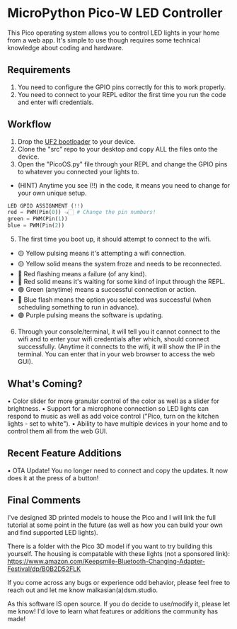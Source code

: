 # MicroPython Pico-W LED Controller

This Pico operating system allows you to control LED lights in your home from a web app. It's simple to use though requires some technical knowledge about coding and hardware.

## Requirements
1. You need to configure the GPIO pins correctly for this to work properly.
2. You need to connect to your REPL editor the first time you run the code and enter wifi credentials.

## Workflow
1. Drop the [UF2 bootloader](https://micropython.org/download/rp2-pico/) to your device.
2. Clone the "src" repo to your desktop and copy ALL the files onto the device.
3. Open the "PicoOS.py" file through your REPL and change the GPIO pins to whatever you connected your lights to.
* (HINT) Anytime you see (!!) in the code, it means you need to change for your own unique setup.
```python
LED GPIO ASSIGNMENT (!!)
red = PWM(Pin(0)) 👈🏻 # Change the pin numbers!
green = PWM(Pin(1))
blue = PWM(Pin(2))
```
5. The first time you boot up, it should attempt to connect to the wifi.
* 🟡 Yellow pulsing means it's attempting a wifi connection.
* 🟡 Yellow solid means the system froze and needs to be reconnected.
* 🔴 Red flashing means a failure (of any kind).
* 🔴 Red solid means it's waiting for some kind of input through the REPL.
* 🟢 Green (anytime) means a successful connection or action.
* 🔵 Blue flash means the option you selected was successful (when scheduling something to run in advance).
* 🟣 Purple pulsing means the software is updating.
6. Through your console/terminal, it will tell you it cannot connect to the wifi and to enter your wifi credentials after which, should connect successfully.
(Anytime it connects to the wifi, it will show the IP in the terminal. You can enter that in your web browser to access the web GUI).

## What's Coming?
• Color slider for more granular control of the color as well as a slider for brightness.
• Support for a microphone connection so LED lights can respond to music as well as add voice control ("Pico, turn on the kitchen lights - set to white").
• Ability to have multiple devices in your home and to control them all from the web GUI.

## Recent Feature Additions
• OTA Update! You no longer need to connect and copy the updates. It now does it at the press of a button!

## Final Comments
I've designed 3D printed models to house the Pico and I will link the full tutorial at some point in the future (as well as how you can build your own and find supported LED lights).

There is a folder with the Pico 3D model if you want to try building this yourself. The housing is compatable with these lights (not a sponsored link):
https://www.amazon.com/Keepsmile-Bluetooth-Changing-Adapter-Festival/dp/B0B2D52FLK

If you come across any bugs or experience odd behavior, please feel free to reach out and let me know 
malkasian(a)dsm.studio.

As this software IS open source. If you do decide to use/modify it, please let me know! I'd love to learn what features or additions the community has made!
